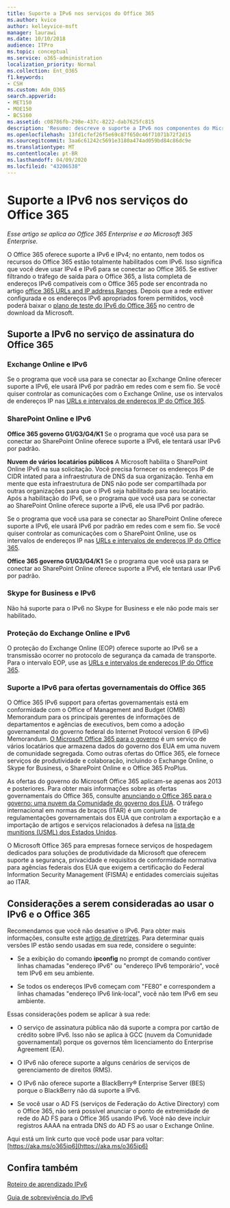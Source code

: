 ```yaml
---
title: Suporte a IPv6 nos serviços do Office 365
ms.author: kvice
author: kelleyvice-msft
manager: laurawi
ms.date: 10/10/2018
audience: ITPro
ms.topic: conceptual
ms.service: o365-administration
localization_priority: Normal
ms.collection: Ent_O365
f1.keywords:
- CSH
ms.custom: Adm_O365
search.appverid:
- MET150
- MOE150
- BCS160
ms.assetid: c08786fb-298e-437c-8222-dab7625fc815
description: 'Resumo: descreve o suporte a IPv6 nos componentes do Microsoft Office 365 e nas ofertas governamentais do Office 365.'
ms.openlocfilehash: 13fd1cfef26f5e69c87f650c46f71071b72f2d15
ms.sourcegitcommit: 3aa6c61242c5691e3180a474ad059bd84c86dc9e
ms.translationtype: MT
ms.contentlocale: pt-BR
ms.lasthandoff: 04/09/2020
ms.locfileid: "43206538"
---
```

# <a name="ipv6-support-in-office-365-services"></a>Suporte a IPv6 nos serviços do Office 365

*Esse artigo se aplica ao Office 365 Enterprise e ao Microsoft 365 Enterprise.*

O Office 365 oferece suporte a IPv6 e IPv4; no entanto, nem todos os recursos do Office 365 estão totalmente habilitados com IPv6. Isso significa que você deve usar IPv4 e IPv6 para se conectar ao Office 365. Se estiver filtrando o tráfego de saída para o Office 365, a lista completa de endereços IPv6 compatíveis com o Office 365 pode ser encontrada no artigo [office 365 URLs and IP address Ranges](urls-and-ip-address-ranges.md). Depois que a rede estiver configurada e os endereços IPv6 apropriados forem permitidos, você poderá baixar o [plano de teste do IPv6 do Office 365](https://go.microsoft.com/fwlink/?LinkId=293447) no centro de download da Microsoft.
  
## <a name="ipv6-support-in-office-365-subscription-service"></a>Suporte a IPv6 no serviço de assinatura do Office 365

### <a name="exchange-online-and-ipv6"></a>Exchange Online e IPv6

Se o programa que você usa para se conectar ao Exchange Online oferecer suporte a IPv6, ele usará IPv6 por padrão em redes com e sem fio. Se você quiser controlar as comunicações com o Exchange Online, use os intervalos de endereços IP nas [URLs e intervalos de endereços IP do Office 365](urls-and-ip-address-ranges.md).
  
### <a name="sharepoint-online-and-ipv6"></a>SharePoint Online e IPv6

 **Office 365 governo G1/G3/G4/K1** Se o programa que você usa para se conectar ao SharePoint Online oferece suporte a IPv6, ele tentará usar IPv6 por padrão.
  
 **Nuvem de vários locatários públicos** A Microsoft habilita o SharePoint Online IPv6 na sua solicitação. Você precisa fornecer os endereços IP de CIDR intated para a infraestrutura de DNS da sua organização. Tenha em mente que esta infraestrutura de DNS não pode ser compartilhada por outras organizações para que o IPv6 seja habilitado para seu locatário. Após a habilitação do IPv6, se o programa que você usa para se conectar ao SharePoint Online oferece suporte a IPv6, ele usa IPv6 por padrão.
  
Se o programa que você usa para se conectar ao SharePoint Online oferece suporte a IPv6, ele usará IPv6 por padrão em redes com e sem fio. Se você quiser controlar as comunicações com o SharePoint Online, use os intervalos de endereços IP nas [URLs e intervalos de endereços IP do Office 365](urls-and-ip-address-ranges.md).
  
 **Office 365 governo G1/G3/G4/K1** Se o programa que você usa para se conectar ao SharePoint Online oferece suporte a IPv6, ele tentará usar IPv6 por padrão.
  
### <a name="skype-for-business-and-ipv6"></a>Skype for Business e IPv6

Não há suporte para o IPv6 no Skype for Business e ele não pode mais ser habilitado.
  
### <a name="exchange-online-protection-and-ipv6"></a>Proteção do Exchange Online e IPv6

O proteção do Exchange Online (EOP) oferece suporte ao IPv6 se a transmissão ocorrer no protocolo de segurança da camada de transporte. Para o intervalo EOP, use as [URLs e intervalos de endereços IP do Office 365](urls-and-ip-address-ranges.md).
  
### <a name="ipv6-support-for-office-365-government-offerings"></a>Suporte a IPv6 para ofertas governamentais do Office 365

O Office 365 IPv6 support para ofertas governamentais está em conformidade com o Office of Management and Budget (OMB) Memorandum para os principais gerentes de informações de departamentos e agências de executivos, bem como a adoção governamental do governo federal do Internet Protocol version 6 (IPv6) Memorandum. [O Microsoft Office 365 para o governo](https://go.microsoft.com/fwlink/p/?LinkId=325414) é um serviço de vários locatários que armazena dados do governo dos EUA em uma nuvem de comunidade segregada. Como outras ofertas do Office 365, ele fornece serviços de produtividade e colaboração, incluindo o Exchange Online, o Skype for Business, o SharePoint Online e o Office 365 ProPlus. 

As ofertas do governo do Microsoft Office 365 aplicam-se apenas aos 2013 e posteriores. Para obter mais informações sobre as ofertas governamentais do Office 365, consulte [anunciando o Office 365 para o governo: uma nuvem da Comunidade do governo dos EUA](https://go.microsoft.com/fwlink/p/?LinkId=325414). O tráfego internacional em normas de braços (ITAR) é um conjunto de regulamentações governamentais dos EUA que controlam a exportação e a importação de artigos e serviços relacionados à defesa na [lista de munitions (USML) dos Estados Unidos](https://go.microsoft.com/fwlink/p/?LinkId=325415). 

O Microsoft Office 365 para empresas fornece serviços de hospedagem dedicados para soluções de produtividade da Microsoft que oferecem suporte a segurança, privacidade e requisitos de conformidade normativa para agências federais dos EUA que exigem a certificação do Federal Information Security Management (FISMA) e entidades comerciais sujeitas ao ITAR.
  
## <a name="things-to-consider-when-using-ipv6-and-office-365"></a>Considerações a serem consideradas ao usar o IPv6 e o Office 365

Recomendamos que você não desative o IPv6. Para obter mais informações, consulte este [artigo de diretrizes](https://support.microsoft.com/help/929852/guidance-for-configuring-ipv6-in-windows-for-advanced-users). Para determinar quais versões IP estão sendo usadas em sua rede, considere o seguinte:
  
- Se a exibição do comando **ipconfig** no prompt de comando contiver linhas chamadas "endereço IPv6" ou "endereço IPv6 temporário", você tem IPv6 em seu ambiente.

- Se todos os endereços IPv6 começam com "FE80" e correspondem a linhas chamadas "endereço IPv6 link-local", você não tem IPv6 em seu ambiente.

Essas considerações podem se aplicar à sua rede:
  
- O serviço de assinatura pública não dá suporte a compra por cartão de crédito sobre IPv6. Isso não se aplica à GCC (nuvem da Comunidade governamental) porque os governos têm licenciamento do Enterprise Agreement (EA).

- O IPv6 não oferece suporte a alguns cenários de serviços de gerenciamento de direitos (RMS).

- O IPv6 não oferece suporte a BlackBerry® Enterprise Server (BES) porque o BlackBerry não dá suporte a IPv6.

- Se você usar o AD FS (serviços de Federação do Active Directory) com o Office 365, não será possível anunciar o ponto de extremidade de rede do AD FS para o Office 365 usando IPv6. Você não deve incluir registros AAAA na entrada DNS do AD FS ao usar o Exchange Online. 

Aqui está um link curto que você pode usar para voltar: [https://aka.ms/o365ip6](https://aka.ms/o365ip6)
  
## <a name="see-also"></a>Confira também

[Roteiro de aprendizado IPv6](https://docs.microsoft.com/previous-versions/windows/it-pro/windows-server-2008-R2-and-2008/gg250710(v%3dws.10))
  
[Guia de sobrevivência do IPv6](https://social.technet.microsoft.com/wiki/contents/articles/1728.ipv6-survival-guide.aspx)
